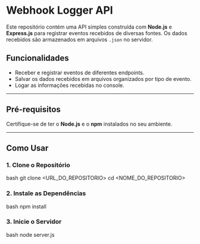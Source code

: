 # Webhook Logger API  

Este repositório contém uma API simples construída com **Node.js** e **Express.js** para registrar eventos recebidos de diversas fontes. Os dados recebidos são armazenados em arquivos `.json` no servidor.

## Funcionalidades  

- Receber e registrar eventos de diferentes endpoints.
- Salvar os dados recebidos em arquivos organizados por tipo de evento.
- Logar as informações recebidas no console.

---

## Pré-requisitos  

Certifique-se de ter o **Node.js** e o **npm** instalados no seu ambiente.  

---

## Como Usar  

### 1. Clone o Repositório  
bash
git clone <URL_DO_REPOSITORIO>
cd <NOME_DO_REPOSITORIO>

### 2. Instale as Dependências  
bash
npm install

### 3. Inicie o Servidor  
bash
node server.js

